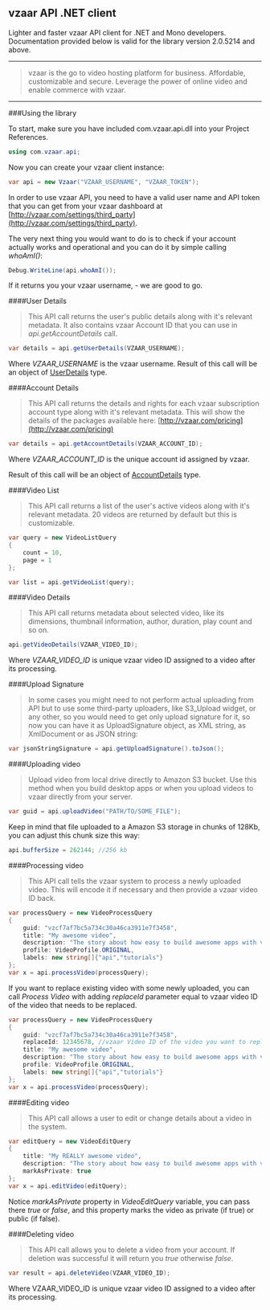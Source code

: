 vzaar API .NET client
---
Lighter and faster vzaar API client for .NET and Mono developers. Documentation provided below is valid for the library version 2.0.5214 and above.

---

>vzaar is the go to video hosting platform for business. Affordable, customizable and secure. Leverage the power of online video and enable commerce with vzaar.

----

###Using the library


To start, make sure you have included com.vzaar.api.dll into your Project References.

```csharp
using com.vzaar.api;
```
Now you can create your vzaar client instance:

```csharp
var api = new Vzaar("VZAAR_USERNAME", "VZAAR_TOKEN");
```
In order to use vzaar API, you need to have a valid user name and API token that you can get from your vzaar dashboard at [http://vzaar.com/settings/third_party](http://vzaar.com/settings/third_party).

The very next thing you would want to do is to check if your account actually works and operational and you can do it by simple calling _whoAmI()_:

```csharp
Debug.WriteLine(api.whoAmI());
```

If it returns you your vzaar username, - we are good to go.

####User Details

>This API call returns the user's public details along with it's relevant metadata. It also contains vzaar Account ID that you can use in _api.getAccountDetails_ call.

```csharp
var details = api.getUserDetails(VZAAR_USERNAME);
```

Where _VZAAR_USERNAME_ is the vzaar username. Result of this call will be an object of [UserDetails](com.vzaar.api/UserDetails.cs) type.

####Account Details

>This API call returns the details and rights for each vzaar subscription account type along with it's relevant metadata. This will show the details of the packages available here: [http://vzaar.com/pricing](http://vzaar.com/pricing)

```csharp
var details = api.getAccountDetails(VZAAR_ACCOUNT_ID);
```

Where _VZAAR_ACCOUNT_ID_ is the unique account id assigned by vzaar.

Result of this call will be an object of [AccountDetails](com.vzaar.api/AccountDetails.cs) type.

####Video List

>This API call returns a list of the user's active videos along with it's relevant metadata. 20 videos are returned by default but this is customizable.

```csharp
var query = new VideoListQuery
{
	count = 10,
	page = 1
};

var list = api.getVideoList(query);
```

####Video Details

>This API call returns metadata about selected video, like its dimensions, thumbnail information, author, duration, play count and so on.

```csharp
api.getVideoDetails(VZAAR_VIDEO_ID);
```

Where _VZAAR_VIDEO_ID_ is unique vzaar video ID assigned to a video after its processing.

####Upload Signature

>In some cases you might need to not perform actual uploading from API but to use some third-party uploaders, like S3_Upload widget, or any other, so you would need to get only upload signature for it, so now you can have it as UploadSignature object, as XML string, as XmlDocument or as JSON string:

```csharp
var jsonStringSignature = api.getUploadSignature().toJson();
```

####Uploading video

>Upload video from local drive directly to Amazon S3 bucket. Use this method when you build desktop apps or when you upload videos to vzaar directly from your server.

```csharp
var guid = api.uploadVideo("PATH/TO/SOME_FILE");
```

Keep in mind that file uploaded to a Amazon S3 storage in chunks of 128Kb, you can adjust this chunk size this way:

```csharp
api.bufferSize = 262144; //256 kb
```

####Processing video

>This API call tells the vzaar system to process a newly uploaded video. This will encode it if necessary and then provide a vzaar video ID back.

```csharp
var processQuery = new VideoProcessQuery
{
	guid: "vzcf7af7bc5a734c30a46ca3911e7f3458",
	title: "My awesome video",
	description: "The story about how easy to build awesome apps with vzaar API",
	profile: VideoProfile.ORIGINAL,
	labels: new string[]{"api","tutorials"}
};
var x = api.processVideo(processQuery);
```

If you want to replace existing video with some newly uploaded, you can call _Process Video_ with adding _replaceId_ parameter equal to vzaar video ID of the video that needs to be replaced.

```csharp
var processQuery = new VideoProcessQuery
{
	guid: "vzcf7af7bc5a734c30a46ca3911e7f3458",
	replaceId: 12345678, //vzaar Video ID of the video you want to replace
	title: "My awesome video",
	description: "The story about how easy to build awesome apps with vzaar API",
	profile: VideoProfile.ORIGINAL,
	labels: new string[]{"api","tutorials"}
};
var x = api.processVideo(processQuery);
```

####Editing video

>This API call allows a user to edit or change details about a video in the system.

```csharp
var editQuery = new VideoEditQuery
{
	title: "My REALLY awesome video",
	description: "The story about how easy to build awesome apps with vzaar API",
	markAsPrivate: true
};
var x = api.editVideo(editQuery);
```

Notice _markAsPrivate_ property in _VideoEditQuery_ variable, you can pass there _true_ or _false_, and this property marks the video as private (if true) or public (if false).

####Deleting video
>This API call allows you to delete a video from your account. If deletion was successful it will return you _true_ otherwise _false_.

```csharp
var result = api.deleteVideo(VZAAR_VIDEO_ID);
```

Where VZAAR_VIDEO_ID is unique vzaar video ID assigned to a video after its processing.
